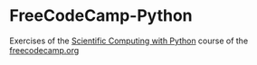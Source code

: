 # FreeCodeCamp-Python
Exercises of the [Scientific Computing with Python](https://www.freecodecamp.org/learn/scientific-computing-with-python/) course of the [freecodecamp.org](https://www.freecodecamp.org/)
